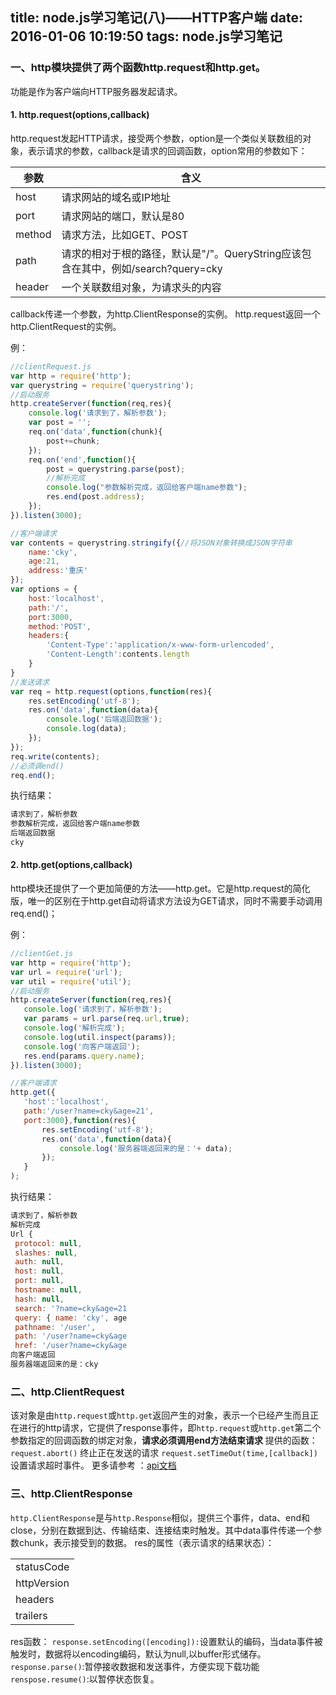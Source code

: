 title: node.js学习笔记(八)——HTTP客户端
date: 2016-01-06 10:19:50
tags: node.js学习笔记
---
### 一、http模块提供了两个函数http.request和http.get。
功能是作为客户端向HTTP服务器发起请求。
#### 1. http.request(options,callback)
http.request发起HTTP请求，接受两个参数，option是一个类似关联数组的对象，表示请求的参数，callback是请求的回调函数，option常用的参数如下：

|参数 |含义|
|------|-----|
|host |请求网站的域名或IP地址|
|port |请求网站的端口，默认是80|
|method |请求方法，比如GET、POST|
|path|请求的相对于根的路径，默认是"/"。QueryString应该包含在其中，例如/search?query=cky|
|header |一个关联数组对象，为请求头的内容|
callback传递一个参数，为http.ClientResponse的实例。
http.request返回一个http.ClientRequest的实例。

例：
```javascript
//clientRequest.js
var http = require('http');
var querystring = require('querystring');
//启动服务
http.createServer(function(req,res){
	console.log('请求到了，解析参数');
	var post = '';
	req.on('data',function(chunk){
		post+=chunk;
	});
	req.on('end',function(){
		post = querystring.parse(post);
		//解析完成
		console.log("参数解析完成，返回给客户端name参数");
		res.end(post.address);
	});
}).listen(3000);

//客户端请求
var contents = querystring.stringify({//将JSON对象转换成JSON字符串
	name:'cky',
	age:21,
	address:'重庆'
});
var options = {
	host:'localhost',
	path:'/',
	port:3000,
	method:'POST',
	headers:{
		'Content-Type':'application/x-www-form-urlencoded',
		'Content-Length':contents.length
	}
}
//发送请求
var req = http.request(options,function(res){
	res.setEncoding('utf-8');
	res.on('data',function(data){
		console.log('后端返回数据');
		console.log(data);
	});
});
req.write(contents);
//必须调end()
req.end();
```
执行结果：
```javascript
请求到了，解析参数
参数解析完成，返回给客户端name参数
后端返回数据
cky
```
#### 2. http.get(options,callback)
 http模块还提供了一个更加简便的方法——http.get。它是http.request的简化版，唯一的区别在于http.get自动将请求方法设为GET请求，同时不需要手动调用req.end()；

 例：
 ```javascript
//clientGet.js
var http = require('http');
var url = require('url');
var util = require('util');
//启动服务
http.createServer(function(req,res){
	console.log('请求到了，解析参数');
	var params = url.parse(req.url,true);
	console.log('解析完成');
	console.log(util.inspect(params));
	console.log('向客户端返回');
	res.end(params.query.name);
}).listen(3000);

//客户端请求
http.get({
	'host':'localhost',
	path:'/user?name=cky&age=21',
	port:3000},function(res){
		res.setEncoding('utf-8');
		res.on('data',function(data){
			console.log('服务器端返回来的是：'+ data);
		});
	}
);

 ```
 执行结果：
 ```javascript
请求到了，解析参数
解析完成
Url {
  protocol: null,
  slashes: null,
  auth: null,
  host: null,
  port: null,
  hostname: null,
  hash: null,
  search: '?name=cky&age=21
  query: { name: 'cky', age
  pathname: '/user',
  path: '/user?name=cky&age
  href: '/user?name=cky&age
向客户端返回
服务器端返回来的是：cky
 ```
 ### 二、http.ClientRequest
 该对象是由`http.request`或`http.get`返回产生的对象，表示一个已经产生而且正在进行的http请求，它提供了response事件，即`http.request`或`http.get`第二个参数指定的回调函数的绑定对象，__请求必须调用end方法结束请求__
 提供的函数：
 `request.abort()` 终止正在发送的请求
 `request.setTimeOut(time,[callback])`设置请求超时事件。
 更多请参考 ：[api文档](http://nodeapi.ucdok.com/#/api/http.html)

 ### 三、http.ClientResponse
`http.ClientResponse`是与`http.Response`相似，提供三个事件，data、end和close，分别在数据到达、传输结束、连接结束时触发。其中data事件传递一个参数chunk，表示接受到的数据。
 res的属性（表示请求的结果状态）：

||
|-|
|statusCode|http状态码|
|httpVersion|http协议版本|
|headers|HTTP请求头|
|trailers|HTTP请求尾|

res函数：
`response.setEncoding([encoding]):`设置默认的编码，当data事件被触发时，数据将以encoding编码，默认为null,以buffer形式储存。
`response.parse()`:暂停接收数据和发送事件，方便实现下载功能
`renspose.resume()`:以暂停状态恢复。